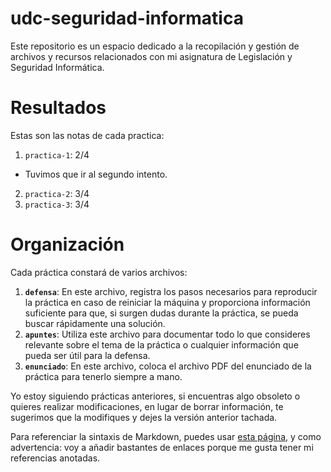 # udc-seguridad-informatica
Este repositorio es un espacio dedicado a la recopilación y gestión de archivos y recursos relacionados con mi asignatura de Legislación y Seguridad Informática.

# Resultados
Estas son las notas de cada practica:
1. `practica-1`: 2/4
- Tuvimos que ir al segundo intento.
2. `practica-2`: 3/4
3. `practica-3`: 3/4

# Organización
Cada práctica constará de varios archivos:
1. **`defensa`**: En este archivo, registra los pasos necesarios para reproducir la práctica en caso de reiniciar la máquina y proporciona información suficiente para que, si surgen dudas durante la práctica, se pueda buscar rápidamente una solución.
2. **`apuntes`**: Utiliza este archivo para documentar todo lo que consideres relevante sobre el tema de la práctica o cualquier información que pueda ser útil para la defensa.
3. **`enunciado`**: En este archivo, coloca el archivo PDF del enunciado de la práctica para tenerlo siempre a mano.

Yo estoy siguiendo prácticas anteriores, si encuentras algo obsoleto o quieres realizar modificaciones, en lugar de borrar información, te sugerimos que la modifiques y dejes la versión anterior tachada. 

Para referenciar la sintaxis de Markdown, puedes usar [esta página](https://docs.github.com/es/get-started/writing-on-github/getting-started-with-writing-and-formatting-on-github/basic-writing-and-formatting-syntax), y como advertencia: voy a añadir bastantes de enlaces porque me gusta tener mi referencias anotadas.






